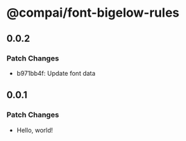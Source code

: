 # @compai/font-bigelow-rules

## 0.0.2

### Patch Changes

- b971bb4f: Update font data

## 0.0.1

### Patch Changes

- Hello, world!
